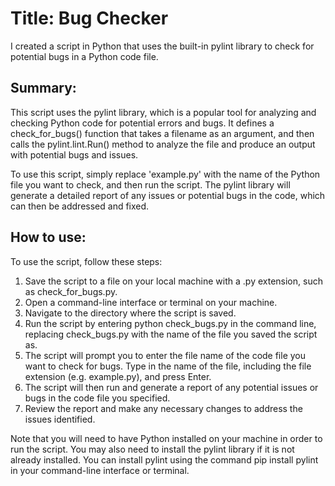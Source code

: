 # Title: Bug Checker
I created a script in Python that uses the built-in pylint library to check for potential bugs in a Python code file.

## Summary:
This script uses the pylint library, which is a popular tool for analyzing and checking Python code for potential errors and bugs. It defines a check_for_bugs() function that takes a filename as an argument, and then calls the pylint.lint.Run() method to analyze the file and produce an output with potential bugs and issues.

To use this script, simply replace 'example.py' with the name of the Python file you want to check, and then run the script. The pylint library will generate a detailed report of any issues or potential bugs in the code, which can then be addressed and fixed.

## How to use:
To use the script, follow these steps:
1. Save the script to a file on your local machine with a .py extension, such as check_for_bugs.py.
2. Open a command-line interface or terminal on your machine.
3. Navigate to the directory where the script is saved.
4. Run the script by entering python check_bugs.py in the command line, replacing check_bugs.py with the name of the file you saved the script as.
5. The script will prompt you to enter the file name of the code file you want to check for bugs. Type in the name of the file, including the file extension (e.g. example.py), and press Enter.
6. The script will then run and generate a report of any potential issues or bugs in the code file you specified.
7. Review the report and make any necessary changes to address the issues identified.

Note that you will need to have Python installed on your machine in order to run the script. You may also need to install the pylint library if it is not already installed. You can install pylint using the command pip install pylint in your command-line interface or terminal.
